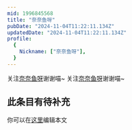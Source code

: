 ```yaml
---
mid: 1996845568
title: "奈奈鱼呀"
pubDate: "2024-11-04T11:22:11.134Z"
updatedDate: "2024-11-04T11:22:11.134Z"
profile:
  {
    Nickname: ["奈奈鱼呀"],
  }
---
```


关注[奈奈鱼呀](https://space.bilibili.com/1996845568)谢谢喵~ 关注[奈奈鱼呀](https://space.bilibili.com/1996845568)谢谢喵~

## 此条目有待补充
你可以在[这里](https://github.com/Yuhanawa/VTuber.ICU/edit/master/src/content/v/奈奈鱼呀/index.md)编辑本文
